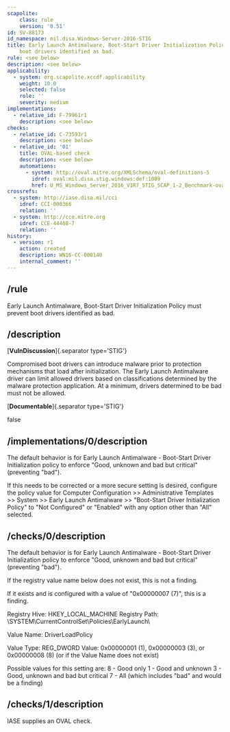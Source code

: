 ```yaml
---
scapolite:
    class: rule
    version: '0.51'
id: SV-88173
id_namespace: mil.disa.Windows-Server-2016-STIG
title: Early Launch Antimalware, Boot-Start Driver Initialization Policy must prevent
    boot drivers identified as bad.
rule: <see below>
description: <see below>
applicability:
  - system: org.scapolite.xccdf.applicability
    weight: 10.0
    selected: false
    role: ''
    severity: medium
implementations:
  - relative_id: F-79961r1
    description: <see below>
checks:
  - relative_id: C-73593r1
    description: <see below>
  - relative_id: '01'
    title: OVAL-based check
    description: <see below>
    automations:
      - system: http://oval.mitre.org/XMLSchema/oval-definitions-5
        idref: oval:mil.disa.stig.windows:def:1089
        href: U_MS_Windows_Server_2016_V1R7_STIG_SCAP_1-2_Benchmark-oval.xml
crossrefs:
  - system: http://iase.disa.mil/cci
    idref: CCI-000366
    relation: ''
  - system: http://cce.mitre.org
    idref: CCE-44468-7
    relation: ''
history:
  - version: r1
    action: created
    description: WN16-CC-000140
    internal_comment: ''
---
```



## /rule

Early Launch Antimalware, Boot-Start Driver Initialization Policy must prevent boot drivers identified as bad.

## /description

[**VulnDiscussion**]{.separator type='STIG'}

Compromised boot drivers can introduce malware prior to protection mechanisms that load after initialization. The Early Launch Antimalware driver can limit allowed drivers based on classifications determined by the malware protection application. At a minimum, drivers determined to be bad must not be allowed.

[**Documentable**]{.separator type='STIG'}

false

## /implementations/0/description

The default behavior is for Early Launch Antimalware - Boot-Start Driver Initialization policy to enforce "Good, unknown and bad but critical" (preventing "bad").

If this needs to be corrected or a more secure setting is desired, configure the policy value for Computer Configuration >> Administrative Templates >> System >> Early Launch Antimalware >> "Boot-Start Driver Initialization Policy" to "Not Configured" or "Enabled" with any option other than "All" selected.

## /checks/0/description

The default behavior is for Early Launch Antimalware - Boot-Start Driver Initialization policy to enforce "Good, unknown and bad but critical" (preventing "bad").

If the registry value name below does not exist, this is not a finding.

If it exists and is configured with a value of "0x00000007 (7)", this is a finding.

Registry Hive: HKEY_LOCAL_MACHINE
Registry Path: \SYSTEM\CurrentControlSet\Policies\EarlyLaunch\

Value Name: DriverLoadPolicy

Value Type: REG_DWORD
Value: 0x00000001 (1), 0x00000003 (3), or 0x00000008 (8) (or if the Value Name does not exist)

Possible values for this setting are:
8 - Good only
1 - Good and unknown
3 - Good, unknown and bad but critical
7 - All (which includes "bad" and would be a finding)

## /checks/1/description

IASE supplies an OVAL check.
